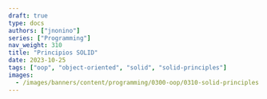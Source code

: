 ```yaml
---
draft: true
type: docs
authors: ["jnonino"]
series: ["Programming"]
nav_weight: 310
title: "Principios SOLID"
date: 2023-10-25
tags: ["oop", "object-oriented", "solid", "solid-principles"]
images:
  - /images/banners/content/programming/0300-oop/0310-solid-principles.es.png
---
```

